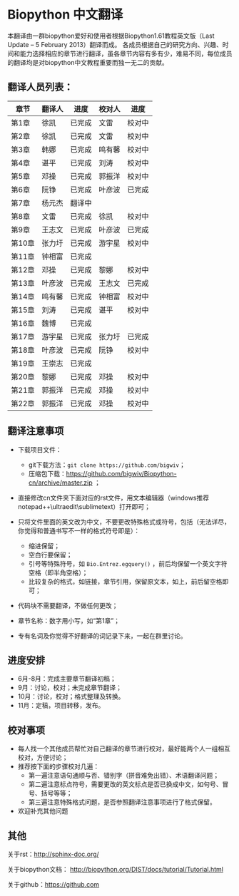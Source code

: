 # Biopython 中文翻译

本翻译由一群biopython爱好和使用者根据Biopython1.61教程英文版（Last Update – 5 February 2013）翻译而成。
各成员根据自己的研究方向、兴趣、时间和能力选择相应的章节进行翻译，虽各章节内容有多有少，难易不同，每位成员
的翻译均是对biopython中文教程重要而独一无二的贡献。

## 翻译人员列表：

| 章节   | 翻译人  | 进度 | 校对人 | 进度 |
| ---- | ---- | ---- | ---- | ---- |
| 第1章  | 徐凯  | 已完成 |文雷 |校对中 |
| 第2章  | 徐凯  | 已完成 |文雷 | 校对中|
| 第3章  |   韩娜  |  已完成   |鸣有馨 |校对中 |
| 第4章  |   谌平 |  已完成   |刘涛 | 校对中|
| 第5章  | 邓操   |  已完成   | 郭振洋 | 校对中 |
| 第6章  | 阮铮   |   已完成 |叶彦波 |已完成 |
| 第7章  | 杨元杰 | 翻译中  | | |
| 第8章  | 文雷    | 已完成  |徐凯 | 校对中|
| 第9章  | 王志文  | 已完成  | 叶彦波 | 已完成 |
| 第10章 | 张力圩  |已完成  | 游宇星 | 校对中 |
| 第11章 | 钟相富  |已完成  | | |
| 第12章 | 邓操 | 已完成  | 黎娜 | 校对中 |
| 第13章 | 叶彦波  | 已完成 | 王志文 | 已完成 |
| 第14章 | 鸣有馨  | 已完成 |钟相富 |校对中 |
| 第15章 | 刘涛 | 已完成  |谌平 |校对中 |
| 第16章 | 魏博   | 已完成  | | |
| 第17章 | 游宇星 | 已完成  | 张力圩 | 已完成 |
| 第18章 | 叶彦波 | 已完成  |阮铮 |校对中 |
| 第19章 | 王崇志 | 已完成  | | |
| 第20章 | 黎娜 | 已完成 | 邓操 | 校对中 |
| 第21章 | 郭振洋 | 已完成  | 邓操 | 校对中 |
| 第22章 | 郭振洋 | 已完成  | 邓操 | 校对中 |


## 翻译注意事项

- 下载项目文件：
   - git下载方法：`git clone https://github.com/bigwiv`；
   - 压缩包下载：https://github.com/bigwiv/Biopython-cn/archive/master.zip ；
- 直接修改cn文件夹下面对应的rst文件，用文本编辑器（windows推荐notepad++\ultraedit\sublimetext）打开即可；
- 只将文件里面的英文改为中文，不要更改特殊格式或符号，包括（无法详尽，你觉得和普通书写不一样的格式符号即是）：
   - 缩进保留；
   - 空白行要保留；
   - 引号等特殊符号，如 ``Bio.Entrez.egquery()`` ，前后均保留一个英文字符空格（即半角空格）；
   - 比较复杂的格式，如链接，章节引用，保留原文本，如上，前后留空格即可；

- 代码块不需要翻译，不做任何更改；
- 章节名称：数字用小写，如“第1章”；
- 专有名词及你觉得不好翻译的词记录下来，一起在群里讨论。

## 进度安排

- 6月-8月：完成主要章节翻译初稿；
- 9月：讨论，校对；未完成章节翻译；
- 10月：讨论，校对；格式整理及转换。
- 11月：定稿，项目转移，发布。

## 校对事项

- 每人找一个其他成员帮忙对自己翻译的章节进行校对，最好能两个人一组相互校对，方便讨论；
- 推荐按下面的步骤校对几遍：
    - 第一遍注意语句通顺与否、错别字（拼音难免出错）、术语翻译问题；
    - 第二遍注意标点符号，需要更改的英文标点是否已换成中文，如句号、冒号、括号等等；
    - 第三遍注意特殊格式问题，是否参照翻译注意事项进行了格式保留。
- 欢迎补充其他问题

## 其他

关于rst：http://sphinx-doc.org/

关于biopython文档： http://biopython.org/DIST/docs/tutorial/Tutorial.html

关于github：https://github.com
